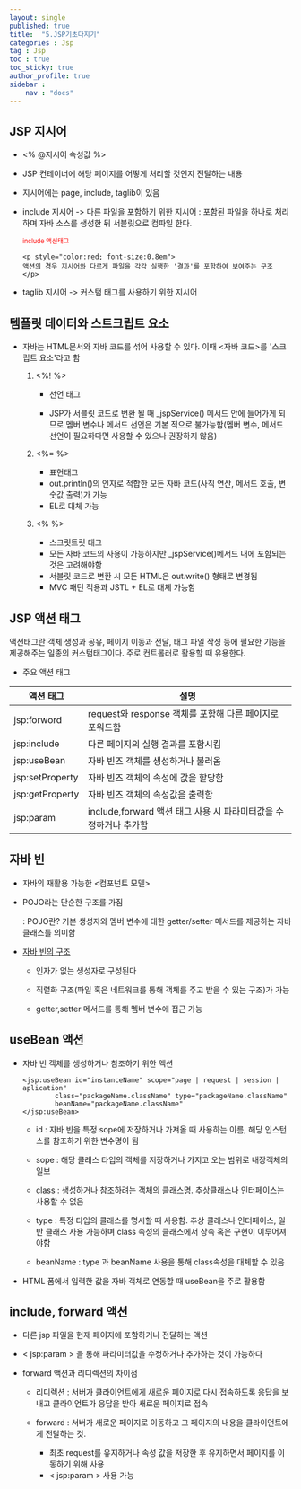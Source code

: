 ```yaml
---
layout: single
published: true
title:  "5.JSP기초다지기"
categories : Jsp
tag : Jsp
toc : true
toc_sticky: true
author_profile: true
sidebar :
    nav : "docs"
---
```




## JSP 지시어 

+ <% @지시어 속성값 %>

+ JSP 컨테이너에 해당 페이지를 어떻게 처리할 것인지 전달하는 내용 

+ 지시어에는 page, include, taglib이 있음

+ include 지시어 -> 다른 파일을 포함하기 위한 지시어 : 포함된 파일을 하나로 처리하며 자바 소스를 생성한 뒤 서블릿으로 컴파일 한다.

  <p style="color:red; font-size:0.8em">include 액션태그</p>

	  <p style="color:red; font-size:0.8em">
	  액션의 경우 지시어와 다르게 파일을 각각 실행한 '결과'를 포함하여 보여주는 구조
	  </p>

- taglib 지시어 -> 커스텀 태그를 사용하기 위한 지시어 



## 템플릿 데이터와 스트크립트 요소

- 자바는 HTML문서와 자바 코드를 섞어 사용할 수 있다. 이때 <자바 코드>를 '스크립트 요소'라고 함 

  1. <%!   %>

     * 선언 태그

     * JSP가 서블릿 코드로 변환 될 때 _jspService() 메서드 안에 들어가게 되므로 멤버 변수나 메서드 선언은 기본 적으로 불가능함(멤버 변수, 메서드 선언이 필요하다면 사용할 수 있으나 권장하지 않음)
     
  2. <%=  %>
     - 표현태그
     - out.println()의 인자로 적합한 모든 자바 코드(사칙 연산, 메서드 호출, 변숫값 출력)가 가능
     - EL로 대체 가능
     
  3. <% %>
  
     - 스크릿트릿 태그 
     - 모든 자바 코드의 사용이 가능하지만 _jspService()메서드 내에 포함되는 것은 고려해야함
     - 서블릿 코드로 변환 시 모든 HTML은 out.write() 형태로 변경됨
     - MVC 패턴 적용과 JSTL + EL로 대체 가능함
  
  
## JSP 액션 태그
 액션태그란 객체 생성과 공유, 페이지 이동과 전달, 태그 파일 작성 등에 필요한 기능을 제공해주는 일종의 커스텀태그이다. 주로 컨트롤러로 활용할 때 유용한다. 

+  주요 액션 태그

  | 액션 태그       | 설명                                                         |
  | --------------- | ------------------------------------------------------------ |
  | jsp:forword     | request와 response 객체를 포함해 다른 페이지로 포워드함      |
  | jsp:include     | 다른 페이지의 실행 결과를 포함시킴                           |
  | jsp:useBean     | 자바 빈즈 객체를 생성하거나 불러옴                           |
  | jsp:setProperty | 자바 빈즈 객체의 속성에 값을 할당함                          |
  | jsp:getProperty | 자바 빈즈 객체의 속성값을 출력함                             |
  | jsp:param       | include,forward 액션 태그 사용 시 파라미터값을 수정하거나 추가함 |



## 자바 빈

+ 자바의 재활용 가능한 <컴포넌트 모델>

+ POJO라는 단순한 구조를 가짐

  : POJO란? 기본 생성자와 멤버 변수에 대한 getter/setter 메서드를 제공하는 자바 클래스를 의미함 

+ <u>자바 빈의 구조</u>

  - 인자가 없는 생성자로 구성된다

  - 직렬화 구조(파일 혹은 네트워크를 통해 객체를 주고 받을 수 있는 구조)가 가능

  - getter,setter 메서드를 통해 멤버 변수에 접근 가능

## useBean 액션

+ 자바 빈 객체를 생성하거나 참조하기 위한 액션 

  ```
  <jsp:useBean id="instanceName" scope="page | request | session | aplication"
  	      class="packageName.className" type="packageName.className"
  	      beanName="packageName.className"
  </jsp:useBean>
  ```

  - id : 자바 빈을 특정 sope에 저장하거나 가져올 때 사용하는 이름, 해당 인스턴스를 참조하기 위한 변수명이 됨
  - sope : 해당 클래스 타입의 객체를 저장하거나 가지고 오는 범위로 내장객체의 일보
  - class : 생성하거나 참조하려는 객체의 클래스명. 추상클래스나 인터페이스는 사용할 수 없음
  - type : 특정 타입의 클래스를 명시할 때 사용함. 추상 클래스나 인터페이스, 일반 클래스 사용 가능하며  class 속성의 클래스에서 상속 혹은 구현이 이루어져야함 
  
  - beanName : type 과 beanName 사용을 통해 class속성을 대체할 수 있음 
  
+ HTML 폼에서 입력한 값을 자바 객체로 연동할 때 useBean을 주로 활용함 



## include, forward 액션

- 다른 jsp 파일을 현재 페이지에 포함하거나 전달하는 액션 

- < jsp:param > 을 통해 파라미터값을 수정하거나 추가하는 것이 가능하다

- forward 액션과 리디렉션의 차이점

  - 리디렉션 : 서버가 클라이언트에게 새로운 페이지로 다시 접속하도록 응답을 보내고  클라이언트가 응답을 받아 새로운 페이지로 접속

  - forward : 서버가 새로운 페이지로 이동하고 그 페이지의 내용을 클라이언트에게 전달하는 것. 

       - 최초 request를 유지하거나 속성 값을 저장한 후 유지하면서 페이지를 이동하기 위해 사용 
       - < jsp:param > 사용 가능

    

    
